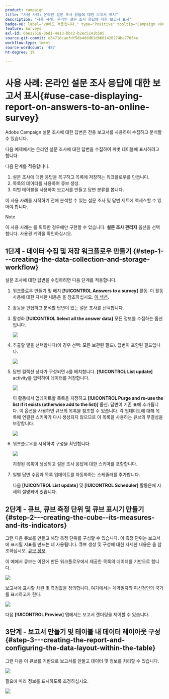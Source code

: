 ```yaml
---
product: campaign
title: "사용 사례: 온라인 설문 조사 응답에 대한 보고서 표시"
description: "사용 사례: 온라인 설문 조사 응답에 대한 보고서 표시"
badge-v8: label="v8에도 적용됩니다." type="Positive" tooltip="Campaign v8에도 적용됩니다."
feature: Surveys
exl-id: 6be12518-86d1-4a13-bbc2-b2ec5141b505
source-git-commit: e34718caefdf5db4ddd61db601420274be77054e
workflow-type: tm+mt
source-wordcount: '487'
ht-degree: 1%

---
```


# 사용 사례: 온라인 설문 조사 응답에 대한 보고서 표시{#use-case-displaying-report-on-answers-to-an-online-survey}



Adobe Campaign 설문 조사에 대한 답변은 전용 보고서를 사용하여 수집하고 분석할 수 있습니다.

다음 예제에서는 온라인 설문 조사에 대한 답변을 수집하여 피벗 테이블에 표시하려고 합니다

다음 단계를 적용합니다.

1. 설문 조사에 대한 응답을 복구하고 목록에 저장하는 워크플로우를 만듭니다.
1. 목록의 데이터를 사용하여 큐브 생성.
1. 피벗 테이블을 사용하여 보고서를 만들고 답변 분류를 봅니다.

이 사용 사례를 시작하기 전에 분석할 수 있는 설문 조사 및 답변 세트에 액세스할 수 있어야 합니다.

>[!NOTE]
>
>이 사용 사례는 를 획득한 경우에만 구현할 수 있습니다. **설문 조사 관리자** 옵션을 선택합니다. 사용권 계약을 확인하십시오.

## 1단계 - 데이터 수집 및 저장 워크플로우 만들기 {#step-1---creating-the-data-collection-and-storage-workflow}

설문 조사에 대한 답변을 수집하려면 다음 단계를 적용합니다.

1. 워크플로우 만들기 및 배치 **[!UICONTROL Answers to a survey]** 활동. 이 활동 사용에 대한 자세한 내용은 을 참조하십시오. [이 섹션](../../surveys/using/publish-track-and-use-collected-data.md#using-the-collected-data).
1. 활동을 편집하고 분석할 답변이 있는 설문 조사를 선택합니다.
1. 활성화 **[!UICONTROL Select all the answer data]** 모든 정보를 수집하는 옵션입니다.

   ![](assets/reporting_usecase_1_01.png)

1. 추출할 열을 선택합니다(이 경우 선택: 모든 보관된 필드). 답변이 포함된 필드입니다.

   ![](assets/reporting_usecase_1_02.png)

1. 답변 컬렉션 상자가 구성되면 a를 배치합니다. **[!UICONTROL List update]** activity를 입력하여 데이터를 저장합니다.

   ![](assets/reporting_usecase_1_04.png)

   이 활동에서 업데이트할 목록을 지정하고 **[!UICONTROL Purge and re-use the list if it exists (otherwise add to the list)]** 옵션: 답변이 기존 표에 추가됩니다. 이 옵션을 사용하면 큐브의 목록을 참조할 수 있습니다. 각 업데이트에 대해 목록에 연결된 스키마가 다시 생성되지 않으므로 이 목록을 사용하는 큐브의 무결성을 보장합니다.

   ![](assets/reporting_usecase_1_03.png)

1. 워크플로우를 시작하여 구성을 확인합니다.

   ![](assets/reporting_usecase_1_05.png)

   지정된 목록이 생성되고 설문 조사 응답에 대한 스키마를 포함합니다.

1. 일별 답변 수집과 목록 업데이트를 자동화하는 스케줄러를 추가합니다.

   다음 **[!UICONTROL List update]** 및 **[!UICONTROL Scheduler]** 활동은에 자세히 설명되어 있습니다.

## 2단계 - 큐브, 큐브 측정 단위 및 큐브 표시기 만들기 {#step-2---creating-the-cube--its-measures-and-its-indicators}

그런 다음 큐브를 만들고 해당 측정 단위를 구성할 수 있습니다. 이 측정 단위는 보고서에 표시될 지표를 만드는 데 사용됩니다. 큐브 생성 및 구성에 대한 자세한 내용은 을 참조하십시오. [큐브 정보](../../reporting/using/ac-cubes.md).

이 예에서 큐브는 이전에 만든 워크플로우에서 제공한 목록의 데이터를 기반으로 합니다.

![](assets/reporting_usecase_2_01.png)

보고서에 표시할 차원 및 측정값을 정의합니다. 여기에서는 계약일자와 피신청인의 국가를 표시하고자 한다.

![](assets/reporting_usecase_2_02.png)

다음 **[!UICONTROL Preview]** 탭에서는 보고서 렌더링을 제어할 수 있습니다.

## 3단계 - 보고서 만들기 및 테이블 내 데이터 레이아웃 구성 {#step-3---creating-the-report-and-configuring-the-data-layout-within-the-table}

그런 다음 이 큐브를 기반으로 보고서를 만들고 데이터 및 정보를 처리할 수 있습니다.

![](assets/reporting_usecase_3_01.png)

필요에 따라 정보를 표시하도록 조정하십시오.

![](assets/reporting_usecase_3_02.png)
